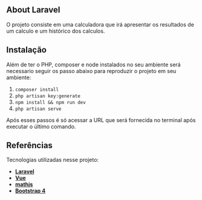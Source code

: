 ## About Laravel

O projeto consiste em uma calculadora que irá apresentar os resultados de um calculo e um histórico dos calculos.

## Instalação

Além de ter o PHP, composer e node instalados no seu ambiente será necessario seguir os passo abaixo para reproduzir o projeto em seu ambiente:

1. `composer install`
2. `php artisan key:generate`
3. `npm install && npm run dev`
4. `php artisan serve`

Após esses passos é só acessar a URL que será fornecida no terminal após executar o último comando.

## Referências

Tecnologias utilizadas nesse projeto:

- **[Laravel](https://laravel.com/docs/8.x)**
- **[Vue](hhttps://br.vuejs.org/v2/guide/installation.html)**
- **[mathjs](https://mathjs.org/docs/getting_started.html)**
- **[Bootstrap 4](https://getbootstrap.com/docs/4.0/getting-started/introduction/)**
